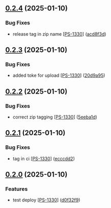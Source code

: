 ## [0.2.4](https://github.com/PassEntry/woocommerce-passentry/compare/v0.2.3...v0.2.4) (2025-01-10)


### Bug Fixes

* release tag in zip name [[PS-1330](https://passentry.atlassian.net/browse/PS-1330)] ([acd8f3d](https://github.com/PassEntry/woocommerce-passentry/commit/acd8f3d14e501ea8a0cacb797eeb75062a2ebd0d))

## [0.2.3](https://github.com/PassEntry/woocommerce-passentry/compare/v0.2.2...v0.2.3) (2025-01-10)


### Bug Fixes

* added toke for upload [[PS-1330](https://passentry.atlassian.net/browse/PS-1330)] ([20d9a95](https://github.com/PassEntry/woocommerce-passentry/commit/20d9a95a6c2d2cd1305804ac845443870d0a3928))

## [0.2.2](https://github.com/PassEntry/woocommerce-passentry/compare/v0.2.1...v0.2.2) (2025-01-10)


### Bug Fixes

* correct zip tagging [[PS-1330](https://passentry.atlassian.net/browse/PS-1330)] ([5eeba1d](https://github.com/PassEntry/woocommerce-passentry/commit/5eeba1d57a117c9c802b624bffca31455e777fe1))

## [0.2.1](https://github.com/PassEntry/woocommerce-passentry/compare/v0.2.0...v0.2.1) (2025-01-10)


### Bug Fixes

* tag in ci [[PS-1330](https://passentry.atlassian.net/browse/PS-1330)] ([ecccdd2](https://github.com/PassEntry/woocommerce-passentry/commit/ecccdd2fca9e5aeb36f7aad069f551d228267d01))

## [0.2.0](https://github.com/PassEntry/woocommerce-passentry/compare/v0.1.0...v0.2.0) (2025-01-10)


### Features

* test deploy [[PS-1330](https://passentry.atlassian.net/browse/PS-1330)] ([d0f32f9](https://github.com/PassEntry/woocommerce-passentry/commit/d0f32f930eabb399d16bae42f931161b2d4912f3))

